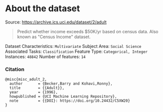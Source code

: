# About the dataset

Source: https://archive.ics.uci.edu/dataset/2/adult

> Predict whether income exceeds $50K/yr based on census data. Also known as "Census Income" dataset.

Dataset Characteristics: `Multivariate`
Subject Area: `Social Science`
Associated Tasks: `Classification`
Feature Type: `Categorical, Integer`
Instances: `48842`
Number of features: `14`

### Citation

```
@misc{misc_adult_2,
  author       = {Becker,Barry and Kohavi,Ronny},
  title        = {{Adult}},
  year         = {1996},
  howpublished = {UCI Machine Learning Repository},
  note         = {{DOI}: https://doi.org/10.24432/C5XW20}
}
```